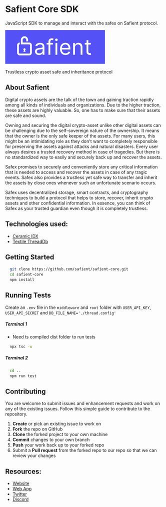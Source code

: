 # Safient Core SDK
JavaScript SDK to manage and interact with the safes on Safient protocol.


![logo](./logo.png)

Trustless crypto asset safe and inheritance protocol



## About Safient
Digital crypto assets are the talk of the town and gaining traction rapidly among all kinds of individuals and organizations. Due to the higher traction, these assets are highly valuable. So, one has to make sure that their assets are safe and sound.

Owning and securing the digital crypto-asset unlike other digital assets can be challenging due to the self-sovereign nature of the ownership. It means that the owner is the only safe keeper of the assets. For many users, this might be an intimidating role as they don't want to completely responsible for preserving the assets against attacks and natural disasters. Every user always desires a trusted recovery method in case of tragedies. But there is no standardized way to easily and securely back up and recover the assets. 

Safex promises to securely and conveniently store any critical information that is needed to access and recover the assets in case of any tragic events. Safex also provides a trustless yet safe way to transfer and inherit the assets by close ones whenever such an unfortunate scenario occurs.

Safex uses decentralized storage, smart contracts, and cryptography techniques to build a protocol that helps to store, recover, inherit crypto assets and other confidential information. In essence, you can think of Safex as your trusted guardian even though it is completely trustless.


## Technologies used:
* [Ceramic IDX](https://idx.xyz/)
* [Textile ThreadDb](https://docs.textile.io/threads/)



## Getting Started

```bash
  git clone https://github.com/safient/safient-core.git
  cd safient-core
  npm install
```

## Running Tests

Create an `.env` file in the `middleware` and `root` folder with `USER_API_KEY`, `USER_API_SECRET` and `DB_FILE_NAME='./thread.config'`
##### Terminal 1

* Need ts compiled dist folder to run tests
```bash
  npx tsc -w
```

##### Terminal 2

```bash
  cd ..
  npm run test
```

## Contributing

You are welcome to submit issues and enhancement requests and work on any of the existing issues. Follow this simple guide to contribute to the repository.

 1. **Create** or pick an existing issue to work on
 2. **Fork** the repo on GitHub
 3. **Clone** the forked project to your own machine
 4. **Commit** changes to your own branch
 5. **Push** your work back up to your forked repo
 6. Submit a **Pull request** from the forked repo to our repo so that we can review your changes


 ## Resources:

* [Website](https://safient.co)
* [Web App](https://app.safient.co)
* [Twitter](https://twitter.con/safientio)
* [Discord](https://discord.safient.io)